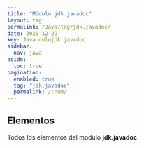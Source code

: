```yaml
---
title: "Módulo jdk.javadoc"
layout: tag
permalink: /Java/tag/jdk.javadoc/
date: 2020-12-29
key: Java.dulojdk.javadoc
sidebar: 
  nav: java
aside: 
  toc: true
pagination: 
  enabled: true
  tag: "jdk.javadoc"
  permalink: /:num/
---
```


<h2>Elementos</h2>
Todos los elementos del modulo <strong>jdk.javadoc</strong>
